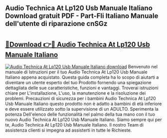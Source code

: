 ## Audio Technica At Lp120 Usb Manuale Italiano Download gratuit PDF - Part-Fli Italiano Manuale dell'utente di riparazione cnSGz

# <h2><a href="http://dfb51y0.blite.top/?on=Audio+Technica+At+Lp120+Usb+Manuale+Italiano">🔗Download 👉🔴 Audio Technica At Lp120 Usb Manuale Italiano</a></h2>

[![Audio Technica At Lp120 Usb Manuale Italiano download](https://i.imgur.com/lujVjoI.png)](http://dfb51y0.blite.top/?on=Audio+Technica+At+Lp120+Usb+Manuale+Italiano)
Benvenuto nel manuale di Istruzioni per il tuo Audio Technica At Lp120 Usb Manuale Italiano appena acquistato. Questa guida completa ha lo scopo di aiutarti a diventare un utente esperto del tuo Prodotto fornendo una spiegazione dettagliata delle sue caratteristiche, funzioni e vantaggi. Troverai istruzioni chiare per L'installazione, L'uso, la manutenzione e la risoluzione dei problemi. Precauzioni di sicurezza per i bambini Audio Technica At Lp120 Usb Manuale Italiano questo prodotto non è adatto a bambini di età inferiore e deve essere utilizzato sotto la supervisione di un ADULTO. Sperimenta la potenza Dell'elenco delle funzionalità nel palmo della tua mano con il tuo nuovo Audio Technica At Lp120 Usb Manuale Italiano. Siamo sempre qui per te, Audio Technica At Lp120 Usb Manuale Italiano. Il nostro Team di assistenza clienti si impegna ad assisterti in tutte le Richieste.
